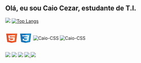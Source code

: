 ## Olá, eu sou Caio Cezar, estudante de T.I.
 
<img height="180em" src="https://github-readme-stats.vercel.app/api?username=skarzyll&show_icons=true" /> <a href="https://github.com/anuraghazra/github-readme-stats"><img height="180em" src="https://camo.githubusercontent.com/efa47f5ecbb812d26fef6c4850ad0f0e5e0d330bb62e818128862de8405ffec2/68747470733a2f2f6769746875622d726561646d652d73746174732e76657263656c2e6170702f6170692f746f702d6c616e67732f3f757365726e616d653d736b61727a796c6c" alt="Top Langs" data-canonical-src="https://github-readme-stats.vercel.app/api/top-langs/?username=skarzyll" style="max-width: 100%;"></a>


<div style="display: inline_block"><br>
  <img align="center" alt="Caio-HTML" height="30" width="40" src="https://raw.githubusercontent.com/devicons/devicon/master/icons/html5/html5-original.svg">
  <img align="center" alt="Caio-CSS" height="30" width="40" src="https://raw.githubusercontent.com/devicons/devicon/master/icons/css3/css3-original.svg">
  <img align="center" alt="Caio-CSS" height="30" width="40" src="https://cdn.jsdelivr.net/gh/devicons/devicon/icons/flutter/flutter-original.svg">
  <img align="center" alt="Caio-CSS" height="30" width="40" src="https://cdn.jsdelivr.net/gh/devicons/devicon/icons/dart/dart-original.svg">
</div>

##

<a href="https://www.linkedin.com/in/caio-cezar-domingos-de-oliveira-01b389228/" target="_blank"><img src="https://img.shields.io/badge/LinkedIn-0077B5?style=for-the-badge&logo=linkedin&logoColor=white" target="_blanck"></a>
<a href="https://www.instagram.com/sr.caioz/" target="_blank"><img src="https://img.shields.io/badge/-Instagram-%23E4405F?style=for-the-badge&logo=instagram&logoColor=white" target="_blanck"></a>
<a href = "mailto:caiocezar.domingosdeoliveira@gmail.com"><img src="https://img.shields.io/badge/-Gmail-%23333?style=for-the-badge&logo=gmail&logoColor=white" target="_blank"></a>
<a href = "https://t.me/SrCaioZ"><img src="https://img.shields.io/badge/Telegram-2CA5E0?style=for-the-badge&logo=telegram&logoColor=white" target="_blanck">
<a href = "https://twitter.com/CaioCD16"><img src="https://img.shields.io/badge/Twitter-1DA1F2?style=for-the-badge&logo=twitter&logoColor=white" target="_blanck">
